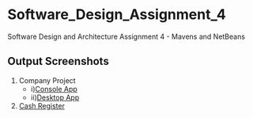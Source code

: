 # Software_Design_Assignment_4
Software Design and Architecture Assignment 4 - Mavens and NetBeans

## Output Screenshots
1. Company Project
    * i)[Console App](https://github.com/kinjals0130/Software_Design_Assignment_4/blob/main/companyProject/ConsoleAppOutput.png)
    * ii)[Desktop App](https://github.com/kinjals0130/Software_Design_Assignment_4/blob/main/companyProject/DesktopAppOutput.png)
2. [Cash Register](https://github.com/kinjals0130/Software_Design_Assignment_4/blob/main/cashRegisterApp/CashRegisterOutput.png)
